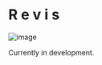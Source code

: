 # R e v i s
![image](https://github.com/user-attachments/assets/2a0eb9b9-4434-40e0-89e9-a082fb385495)

Currently in development.

